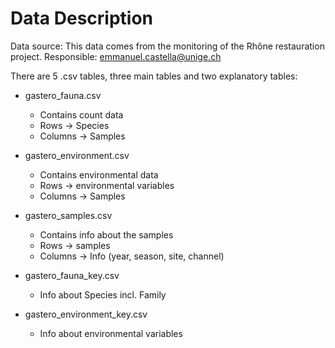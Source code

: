 # Data Description

Data source: This data comes from the monitoring of the Rhône restauration project. 
Responsible: emmanuel.castella@unige.ch

There are 5 .csv tables, three main tables and two explanatory tables:

- gastero_fauna.csv
  - Contains count data
  - Rows -> Species
  - Columns -> Samples

- gastero_environment.csv
  - Contains environmental data
  - Rows -> environmental variables
  - Columns -> Samples
  
- gastero_samples.csv

  - Contains info about the samples
  - Rows -> samples
  - Columns -> Info (year, season, site, channel)
  
- gastero_fauna_key.csv
  - Info about Species incl. Family
  
- gastero_environment_key.csv
  - Info about environmental variables